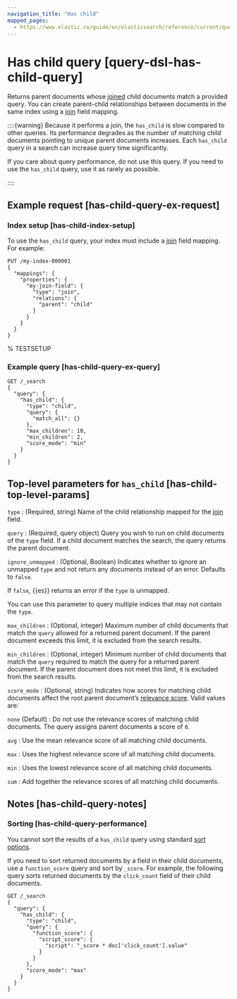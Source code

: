 ```yaml
---
navigation_title: "Has child"
mapped_pages:
  - https://www.elastic.co/guide/en/elasticsearch/reference/current/query-dsl-has-child-query.html
---
```


# Has child query [query-dsl-has-child-query]


Returns parent documents whose [joined](/reference/elasticsearch/mapping-reference/parent-join.md) child documents match a provided query. You can create parent-child relationships between documents in the same index using a [join](/reference/elasticsearch/mapping-reference/parent-join.md) field mapping.

::::{warning}
Because it performs a join, the `has_child` is slow compared to other queries. Its performance degrades as the number of matching child documents pointing to unique parent documents increases. Each `has_child` query in a search can increase query time significantly.

If you care about query performance, do not use this query. If you need to use the `has_child` query, use it as rarely as possible.

::::


## Example request [has-child-query-ex-request]

### Index setup [has-child-index-setup]

To use the `has_child` query, your index must include a [join](/reference/elasticsearch/mapping-reference/parent-join.md) field mapping. For example:

```console
PUT /my-index-000001
{
  "mappings": {
    "properties": {
      "my-join-field": {
        "type": "join",
        "relations": {
          "parent": "child"
        }
      }
    }
  }
}
```
% TESTSETUP


### Example query [has-child-query-ex-query]

```console
GET /_search
{
  "query": {
    "has_child": {
      "type": "child",
      "query": {
        "match_all": {}
      },
      "max_children": 10,
      "min_children": 2,
      "score_mode": "min"
    }
  }
}
```



## Top-level parameters for `has_child` [has-child-top-level-params]

`type`
:   (Required, string) Name of the child relationship mapped for the [join](/reference/elasticsearch/mapping-reference/parent-join.md) field.

`query`
:   (Required, query object) Query you wish to run on child documents of the `type` field. If a child document matches the search, the query returns the parent document.

`ignore_unmapped`
:   (Optional, Boolean) Indicates whether to ignore an unmapped `type` and not return any documents instead of an error. Defaults to `false`.

If `false`, {{es}} returns an error if the `type` is unmapped.

You can use this parameter to query multiple indices that may not contain the `type`.


`max_children`
:   (Optional, integer) Maximum number of child documents that match the `query` allowed for a returned parent document. If the parent document exceeds this limit, it is excluded from the search results.

`min_children`
:   (Optional, integer) Minimum number of child documents that match the `query` required to match the query for a returned parent document. If the parent document does not meet this limit, it is excluded from the search results.

`score_mode`
:   (Optional, string) Indicates how scores for matching child documents affect the root parent document’s [relevance score](/reference/query-languages/query-filter-context.md#relevance-scores). Valid values are:

`none` (Default)
:   Do not use the relevance scores of matching child documents. The query assigns parent documents a score of `0`.

`avg`
:   Use the mean relevance score of all matching child documents.

`max`
:   Uses the highest relevance score of all matching child documents.

`min`
:   Uses the lowest relevance score of all matching child documents.

`sum`
:   Add together the relevance scores of all matching child documents.



## Notes [has-child-query-notes]

### Sorting [has-child-query-performance]

You cannot sort the results of a `has_child` query using standard [sort options](/reference/elasticsearch/rest-apis/sort-search-results.md).

If you need to sort returned documents by a field in their child documents, use a `function_score` query and sort by `_score`. For example, the following query sorts returned documents by the `click_count` field of their child documents.

```console
GET /_search
{
  "query": {
    "has_child": {
      "type": "child",
      "query": {
        "function_score": {
          "script_score": {
            "script": "_score * doc['click_count'].value"
          }
        }
      },
      "score_mode": "max"
    }
  }
}
```



